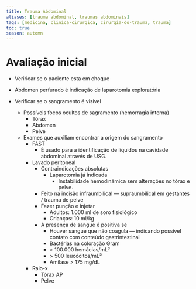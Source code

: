```yaml
---
title: Trauma Abdominal
aliases: [trauma abdominal, traumas abdominais]
tags: [medicina, clinica-cirurgica, cirurgia-do-trauma, trauma]
toc: true
season: automn
---
```


# Avaliação inicial
- Veriricar se o paciente esta em choque

- Abdomen perfurado é indicação de laparotomia exploratória
- Verificar se o sangramento é visível
	- Possíveis focos ocultos de sagramento (hemorragia interna)
		- Tórax
		- Abdomen
		- Pelve
	- Exames que auxiliam encontrar a origem do sangramento
		- FAST
			- É usado para a  identificação de líquidos na cavidade abdominal através de USG.
		- Lavado peritoneal
			- Contraindicações absolutas
				- Laparotomia já indicada
					- Instabilidade hemodinâmica sem alterações no tórax e pelve.
			- Feito na incisão infraumbilical — supraumbilical em gestantes / trauma de pelve
			- Fazer punção e injetar
				- Adultos: 1.000 ml de soro fisiológico
				- Crianças: 10 ml/kg
			- A presença de sangue é positiva se
				- Houver sangue que não coagula — indicando possível contato com conteúdo gastrintestinal
				- Bactérias na coloração Gram
				- \> 100.000 hemácias/mL³
				- \> 500 leucócitos/mL³
				- Amilase > 175 mg/dL
		- Raio-x
			- Tórax AP
			- Pelve